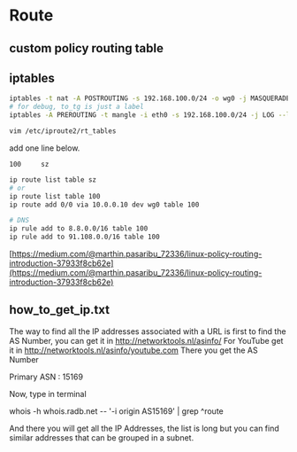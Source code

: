 # Route

## custom policy routing table

## iptables

```bash
iptables -t nat -A POSTROUTING -s 192.168.100.0/24 -o wg0 -j MASQUERADE
# for debug, to_tg is just a label
iptables -A PREROUTING -t mangle -i eth0 -s 192.168.100.0/24 -j LOG --log-prefix='[to_tg] '
```

```bash
vim /etc/iproute2/rt_tables
```

add one line below.

```text
100     sz
```

```bash
ip route list table sz 
# or
ip route list table 100
ip route add 0/0 via 10.0.0.10 dev wg0 table 100

# DNS
ip rule add to 8.8.0.0/16 table 100
ip rule add to 91.108.0.0/16 table 100
```

[https://medium.com/@marthin.pasaribu_72336/linux-policy-routing-introduction-37933f8cb62e](https://medium.com/@marthin.pasaribu_72336/linux-policy-routing-introduction-37933f8cb62e) 

## how_to_get_ip.txt

The way to find all the IP addresses associated with a URL is first to find the AS Number, you can get it in http://networktools.nl/asinfo/ For YouTube get it in http://networktools.nl/asinfo/youtube.com There you get the AS Number

Primary ASN : 15169

Now, type in terminal

whois -h whois.radb.net -- '-i origin AS15169' | grep ^route

And there you will get all the IP Addresses, the list is long but you can find similar addresses that can be grouped in a subnet.

